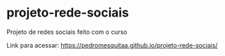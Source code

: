 # projeto-rede-sociais
Projeto de redes sociais feito com o curso

Link para acessar: 
https://pedromesquitaa.github.io/projeto-rede-sociais/
